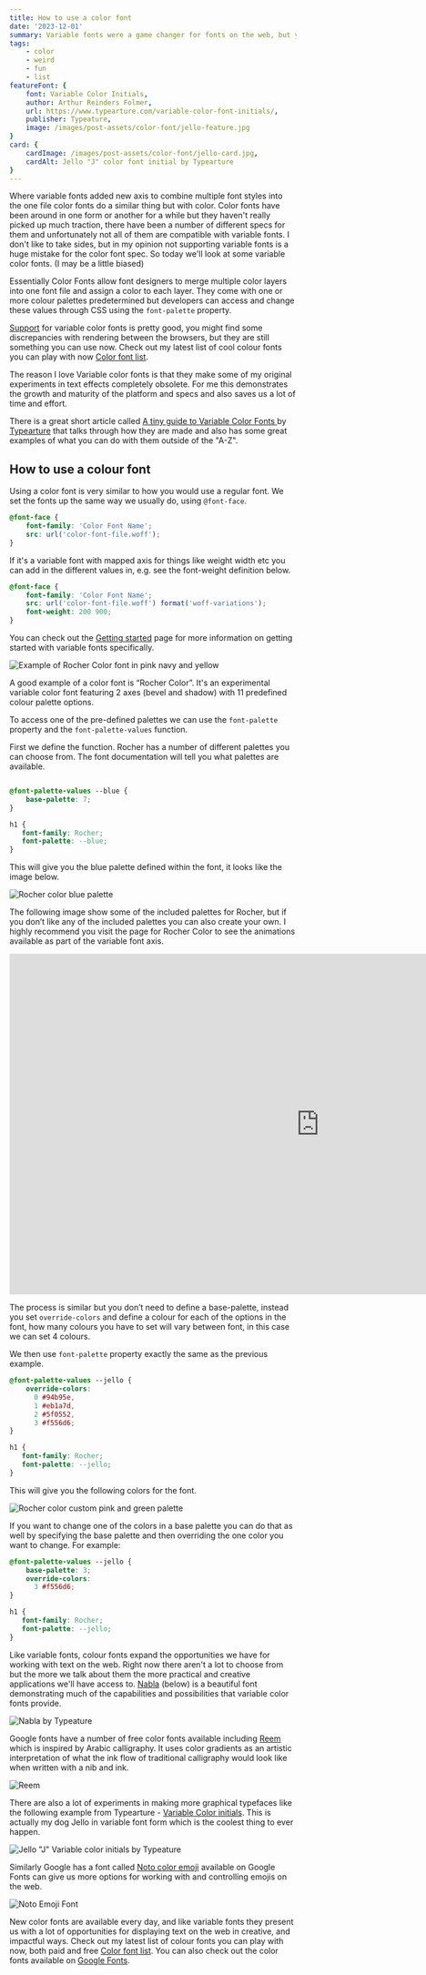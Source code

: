 ```yaml
---
title: How to use a color font
date: '2023-12-01'
summary: Variable fonts were a game changer for fonts on the web, but you can take it a step further with the addition of the color font spec. Control both the font and the colours of the font truly enabling Photoshop like text effects with real text on the web.
tags:
    - color
    - weird
    - fun
    - list
featureFont: {
    font: Variable Color Initials, 
    author: Arthur Reinders Folmer,
    url: https://www.typearture.com/variable-color-font-initials/,
    publisher: Typeature,   
    image: /images/post-assets/color-font/jello-feature.jpg
}
card: {
    cardImage: /images/post-assets/color-font/jello-card.jpg,
    cardAlt: Jello "J" color font initial by Typearture
}
---
```


Where variable fonts added new axis to combine multiple font styles into the one file color fonts do a similar thing but with color. Color fonts have been around in one form or another for a while but they haven't really picked up much traction, there have been a number of different specs for them and unfortunately not all of them are compatible with variable fonts. I don't like to take sides, but in my opinion not supporting variable fonts is a huge mistake for the color font spec. So today we'll look at some variable color fonts. (I may be a little biased)

Essentially Color Fonts allow font designers to merge multiple color layers into one font file and assign a color to each layer. They come with one or more colour palettes predetermined but developers can access and change these values through CSS using the `font-palette` property. 

[Support](https://caniuse.com/colr-v1) for variable color fonts is pretty good, you might find some discrepancies with rendering between the browsers, but they are still something you can use now. Check out my latest list of cool colour fonts you can play with now [Color font list](/posts/color-font-list).

The reason I love Variable color fonts is that they make some of my original experiments in text effects completely obsolete. For me this demonstrates the growth and maturity of the platform and specs and also saves us a lot of time and effort.

There is a great short article called [A tiny guide to Variable Color Fonts
](https://www.typearture.com/howdotheywork/) by [Typearture](https://www.typearture.com/) that talks through how they are made and also has some great examples of what you can do with them outside of the "A-Z".

## How to use a colour font

Using a color font is very similar to how you would use a regular font. We set the fonts up the same way we usually do, using `@font-face`.

```css
@font-face {
    font-family: 'Color Font Name';
    src: url('color-font-file.woff');
}
```

If it's a variable font with mapped axis for things like weight width etc you can add in the different values in, e.g. see the font-weight definition below. 

```css
@font-face {
    font-family: 'Color Font Name';
    src: url('color-font-file.woff') format('woff-variations');
    font-weight: 200 900;
}
```
You can check out the [Getting started](/getting-started) page for more information on getting started with variable fonts specifically.

![Example of Rocher Color font in pink navy and yellow](/images/post-assets/color-font/rocher-color.jpg)

A good example of a color font is “Rocher Color”. It's an experimental variable color font featuring 2 axes (bevel and shadow) with 11 predefined colour palette options. 

To access one of the pre-defined palettes we can use the `font-palette` property and the `font-palette-values` function.

First we define the function. Rocher has a number of different palettes you can choose from. The font documentation will tell you what palettes are available.

```css

@font-palette-values --blue {
    base-palette: 7;
} 

h1 {
   font-family: Rocher;
   font-palette: --blue;
}

```

This will give you the blue palette defined within the font, it looks like the image below.

![Rocher color blue palette](/images/post-assets/color-font/rochercolor-bluepalette.jpg)

The following image show some of the included palettes for Rocher, but if you don’t like any of the included palettes you can also create your own. I highly recommend you visit the page for Rocher Color to see the animations available as part of the variable font axis.

<div className="videoPlayer">
<iframe width="1088" height="599" src="https://www.youtube-nocookie.com/embed/x2m_pZO6_w4?si=zq-7e0Lp2QgmA-7d?rel=0&amp;controls=0&amp;showinfo=0&amp;loop=1&amp;playlist=x2m_pZO6_w4" frameborder="0" allow="accelerometer; autoplay; encrypted-media; gyroscope; picture-in-picture" allowFullScreen=true></iframe>
</div>

The process is similar but you don’t need to define a base-palette, instead you set `override-colors` and define a colour for each of the options in the font, how many colours you have to set will vary between font, in this case we can set 4 colours.

We then use `font-palette` property exactly the same as the previous example.

```css
@font-palette-values --jello {
	override-colors:
      0 #94b95e,
      1 #eb1a7d,
      2 #5f0552,
      3 #f556d6;
}

h1 {
   font-family: Rocher;   
   font-palette: --jello;
}

```

This will give you the following colors for the font.

![Rocher color custom pink and green palette](/images/post-assets/color-font/rochercolor-custompalette.jpg)

If you  want to change one of the colors in a base palette you can do that as well by specifying the base palette and then overriding the one color you want to change. For example:

```css
@font-palette-values --jello {
    base-palette: 3;
	override-colors:
      3 #f556d6;
}

h1 {
   font-family: Rocher;   
   font-palette: --jello;
}

```

Like variable fonts, colour fonts expand the opportunities we have for working with text on the web. Right now there aren't a lot to choose from but the more we talk about them the more practical and creative applications we'll have access to. [Nabla](https://nabla.typearture.com/?_ga=2.129006923.699660361.1701400228-449230105.1700016798) (below) is a beautiful font demonstrating much of the capabilities and possibilities that variable color fonts provide.

![Nabla by Typeature](/images/post-assets/color-font/nabla.jpg)

Google fonts have a number of free color fonts available including [Reem](https://fonts.google.com/specimen/Reem+Kufi+Fun) which is inspired by Arabic calligraphy. It uses color gradients as an artistic interpretation of what the ink flow of traditional calligraphy would look like when written with a nib and ink. 

![Reem](/images/post-assets/color-font/reem.jpg)

There are also a lot of experiments in making more graphical typefaces like the following example from Typearture - [Variable Color initials](https://www.typearture.com/variable-color-font-initials/). This is actually my dog Jello in variable font form  which is the coolest thing to ever happen.

![Jello "J" Variable color initials by Typeature](/images/post-assets/color-font/jello.jpg)

Similarly Google has a font called [Noto color emoji](https://fonts.google.com/noto/specimen/Noto+Color+Emoji) available on Google Fonts can give us more options for working with and controlling emojis on the web. 

![Noto Emoji Font](/images/post-assets/color-font/noto.jpg)

New color fonts are available every day, and like variable fonts they present us with a lot of opportunities for displaying text on the web in creative, and impactful ways. Check out my latest list of colour fonts you can play with now, both paid and free [Color font list](/posts/color-font-list). You can also check out the color fonts available on [Google Fonts](https://fonts.google.com/?coloronly=true).